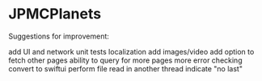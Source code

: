 # JPMCPlanets

Suggestions for improvement:

add UI and network unit tests
localization
add images/video
add option to fetch other pages
ability to query for more pages
more error checking
convert to swiftui
perform file read in another thread
indicate "no last"
